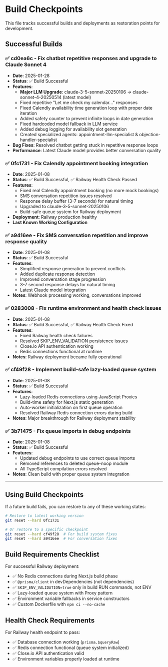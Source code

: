 # Build Checkpoints

This file tracks successful builds and deployments as restoration points for development.

## Successful Builds

### ✅ cd0ea6c - Fix chatbot repetitive responses and upgrade to Claude Sonnet 4
- **Date**: 2025-01-28
- **Status**: ✅ Build Successful
- **Features**: 
  - **Major LLM Upgrade**: claude-3-5-sonnet-20250106 → claude-sonnet-4-20250514 (latest model)
  - Fixed repetitive "Let me check my calendar..." responses
  - Fixed Calendly availability time generation loop with proper date iteration
  - Added safety counter to prevent infinite loops in date generation
  - Fixed hardcoded model fallback in LLM service
  - Added debug logging for availability slot generation
  - Created specialized agents: appointment-llm-specialist & objection-handler-specialist
- **Bug Fixes**: Resolved chatbot getting stuck in repetitive response loops
- **Performance**: Latest Claude model provides better conversation quality

### ✅ 0fc1731 - Fix Calendly appointment booking integration
- **Date**: 2025-01-08
- **Status**: ✅ Build Successful, ✅ Railway Health Check Passed
- **Features**: 
  - Fixed real Calendly appointment booking (no more mock bookings)
  - SMS conversation repetition issues resolved
  - Response delay buffer (3-7 seconds) for natural timing
  - Upgraded to claude-3-5-sonnet-20250106
  - Build-safe queue system for Railway deployment
- **Deployment**: Railway production healthy
- **Last Known Working Configuration**

### ✅ a9416ee - Fix SMS conversation repetition and improve response quality
- **Date**: 2025-01-08
- **Status**: ✅ Build Successful
- **Features**:
  - Simplified response generation to prevent conflicts
  - Added duplicate response detection
  - Improved conversation stage progression
  - 3-7 second response delays for natural timing
  - Latest Claude model integration
- **Notes**: Webhook processing working, conversations improved

### ✅ 0283008 - Fix runtime environment and health check issues
- **Date**: 2025-01-08
- **Status**: ✅ Build Successful, ✅ Railway Health Check Fixed
- **Features**:
  - Fixed Railway health check failures
  - Resolved SKIP_ENV_VALIDATION persistence issues
  - Close.io API authentication working
  - Redis connections functional at runtime
- **Notes**: Railway deployment became fully operational

### ✅ cf49f28 - Implement build-safe lazy-loaded queue system
- **Date**: 2025-01-08
- **Status**: ✅ Build Successful
- **Features**:
  - Lazy-loaded Redis connections using JavaScript Proxies
  - Build-time safety for Next.js static generation
  - Auto-worker initialization on first queue operation
  - Resolved Railway Redis connection errors during build
- **Notes**: Major breakthrough for Railway deployment stability

### ✅ 3b71475 - Fix queue imports in debug endpoints
- **Date**: 2025-01-08
- **Status**: ✅ Build Successful
- **Features**:
  - Updated debug endpoints to use correct queue imports
  - Removed references to deleted queue-noop module
  - All TypeScript compilation errors resolved
- **Notes**: Clean build with proper queue system integration

---

## Using Build Checkpoints

If a future build fails, you can restore to any of these working states:

```bash
# Restore to latest working version
git reset --hard 0fc1731

# Or restore to a specific checkpoint
git reset --hard cf49f28  # For build system fixes
git reset --hard a9416ee  # For conversation fixes
```

## Build Requirements Checklist

For successful Railway deployment:
- ✅ No Redis connections during Next.js build phase
- ✅ `@prisma/client` in devDependencies (not dependencies)
- ✅ `SKIP_ENV_VALIDATION=true` only in build RUN commands, not ENV
- ✅ Lazy-loaded queue system with Proxy pattern
- ✅ Environment variable fallbacks in service constructors
- ✅ Custom Dockerfile with `npm ci --no-cache`

## Health Check Requirements

For Railway health endpoint to pass:
- ✅ Database connection working (`prisma.$queryRaw`)
- ✅ Redis connection functional (queue system initialized)
- ✅ Close.io API authentication valid
- ✅ Environment variables properly loaded at runtime